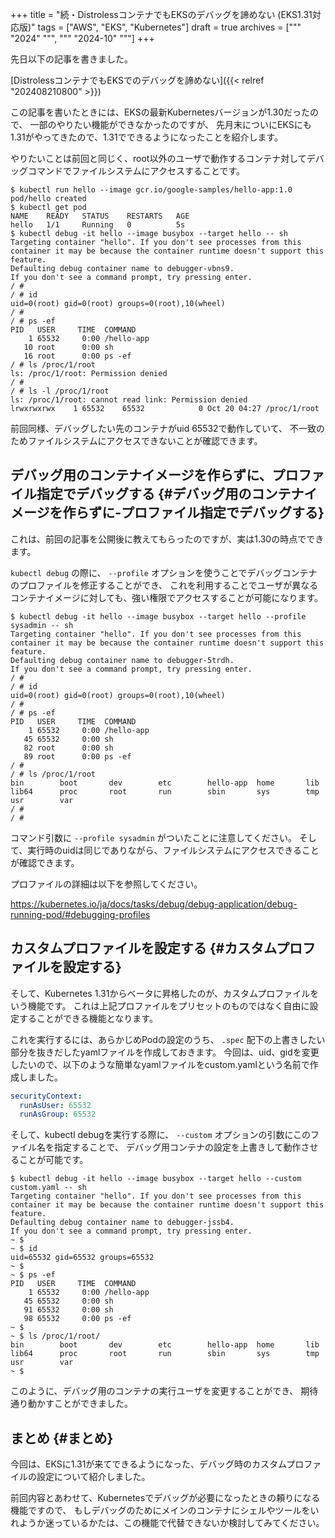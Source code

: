 +++
title = "続・DistrolessコンテナでもEKSのデバッグを諦めない (EKS1.31対応版)"
tags = ["AWS", "EKS", "Kubernetes"]
draft = true
archives = ["""
  "2024"
  """, """
  "2024-10"
  """]
+++

先日以下の記事を書きました。

[DistrolessコンテナでもEKSでのデバッグを諦めない]({{< relref "202408210800" >}})

この記事を書いたときには、EKSの最新Kubernetesバージョンが1.30だったので、
一部のやりたい機能ができなかったのですが、
先月末についにEKSにも1.31がやってきたので、1.31でできるようになったことを紹介します。

やりたいことは前回と同じく、root以外のユーザで動作するコンテナ対してデバッグコマンドでファイルシステムにアクセスすることです。

```text
$ kubectl run hello --image gcr.io/google-samples/hello-app:1.0
pod/hello created
$ kubectl get pod
NAME    READY   STATUS    RESTARTS   AGE
hello   1/1     Running   0          5s
$ kubectl debug -it hello --image busybox --target hello -- sh
Targeting container "hello". If you don't see processes from this container it may be because the container runtime doesn't support this feature.
Defaulting debug container name to debugger-vbns9.
If you don't see a command prompt, try pressing enter.
/ #
/ # id
uid=0(root) gid=0(root) groups=0(root),10(wheel)
/ #
/ # ps -ef
PID   USER     TIME  COMMAND
    1 65532     0:00 /hello-app
   10 root      0:00 sh
   16 root      0:00 ps -ef
/ # ls /proc/1/root
ls: /proc/1/root: Permission denied
/ #
/ # ls -l /proc/1/root
ls: /proc/1/root: cannot read link: Permission denied
lrwxrwxrwx    1 65532    65532            0 Oct 20 04:27 /proc/1/root
```

前回同様、デバッグしたい先のコンテナがuid 65532で動作していて、
不一致のためファイルシステムにアクセスできないことが確認できます。


## デバッグ用のコンテナイメージを作らずに、プロファイル指定でデバッグする {#デバッグ用のコンテナイメージを作らずに-プロファイル指定でデバッグする}

これは、前回の記事を公開後に教えてもらったのですが、実は1.30の時点でできます。

`kubectl debug` の際に、 `--profile` オプションを使うことでデバッグコンテナのプロファイルを修正することができ、
これを利用することでユーザが異なるコンテナイメージに対しても、強い権限でアクセスすることが可能になります。

```text
$ kubectl debug -it hello --image busybox --target hello --profile sysadmin -- sh
Targeting container "hello". If you don't see processes from this container it may be because the container runtime doesn't support this feature.
Defaulting debug container name to debugger-5trdh.
If you don't see a command prompt, try pressing enter.
/ #
/ # id
uid=0(root) gid=0(root) groups=0(root),10(wheel)
/ #
/ # ps -ef
PID   USER     TIME  COMMAND
    1 65532     0:00 /hello-app
   45 65532     0:00 sh
   82 root      0:00 sh
   89 root      0:00 ps -ef
/ #
/ # ls /proc/1/root
bin        boot       dev        etc        hello-app  home       lib        lib64      proc       root       run        sbin       sys        tmp        usr        var
/ #
/ #
```

コマンド引数に `--profile sysadmin` がついたことに注意してください。
そして、実行時のuidは同じでありながら、ファイルシステムにアクセスできることが確認できます。

プロファイルの詳細は以下を参照してください。

<https://kubernetes.io/ja/docs/tasks/debug/debug-application/debug-running-pod/#debugging-profiles>


## カスタムプロファイルを設定する {#カスタムプロファイルを設定する}

そして、Kubernetes 1.31からベータに昇格したのが、カスタムプロファイルをいう機能です。
これは上記プロファイルをプリセットのものではなく自由に設定することができる機能となります。

これを実行するには、あらかじめPodの設定のうち、 `.spec` 配下の上書きしたい部分を抜きだしたyamlファイルを作成しておきます。
今回は、uid、gidを変更したいので、以下のような簡単なyamlファイルをcustom.yamlという名前で作成しました。

```yaml
securityContext:
  runAsUser: 65532
  runAsGroup: 65532
```

そして、kubectl debugを実行する際に、 `--custom` オプションの引数にこのファイル名を指定することで、
デバッグ用コンテナの設定を上書きして動作させることが可能です。

```text
$ kubectl debug -it hello --image busybox --target hello --custom custom.yaml -- sh
Targeting container "hello". If you don't see processes from this container it may be because the container runtime doesn't support this feature.
Defaulting debug container name to debugger-jssb4.
If you don't see a command prompt, try pressing enter.
~ $
~ $ id
uid=65532 gid=65532 groups=65532
~ $
~ $ ps -ef
PID   USER     TIME  COMMAND
    1 65532     0:00 /hello-app
   45 65532     0:00 sh
   91 65532     0:00 sh
   98 65532     0:00 ps -ef
~ $
~ $ ls /proc/1/root/
bin        boot       dev        etc        hello-app  home       lib        lib64      proc       root       run        sbin       sys        tmp        usr        var
~ $
```

このように、デバッグ用のコンテナの実行ユーザを変更することができ、
期待通り動かすことができました。


## まとめ {#まとめ}

今回は、EKSに1.31が来てできるようになった、デバッグ時のカスタムプロファイルの設定について紹介しました。

前回内容とあわせて、Kubernetesでデバッグが必要になったときの頼りになる機能ですので、
もしデバッグのためにメインのコンテナにシェルやツールをいれようか迷っているかたは、この機能で代替できないか検討してみてください。
